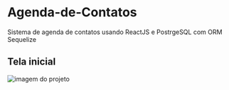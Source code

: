 # Agenda-de-Contatos
Sistema de agenda de contatos usando ReactJS e PostrgeSQL com ORM Sequelize

<h2>Tela inicial</h2>
<img src="https://user-images.githubusercontent.com/76913525/163648600-54f738c1-4981-4904-98a1-248e8a62a95a.png" alt="imagem do projeto" />
